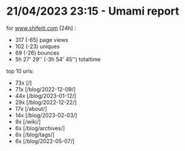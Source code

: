 # 21/04/2023 23:15 - Umami report
for www.shifeiti.com [24h] :

 - 317 (-65) page views
 - 102 (-23) uniques
 - 69 (-26) bounces
 - 5h 27' 29'' (-3h 54' 45'') totaltime


top 10 urls:
 - 73x [/]
 - 71x [/blog/2022-12-09/]
 - 44x [/blog/2023-01-12/]
 - 29x [/blog/2022-12-22/]
 - 17x [/about/]
 - 14x [/blog/2023-02-03/]
 - 9x [/wiki/]
 - 6x [/blog/archives/]
 - 6x [/blog/tags/]
 - 6x [/blog/2022-05-07/]


